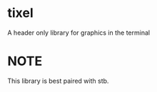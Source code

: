 # tixel
A header only library for graphics in the terminal

# NOTE
This library is best paired with stb.
